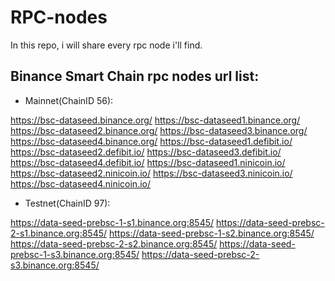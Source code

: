# RPC-nodes
In this repo, i will share every rpc node i'll find.

## Binance Smart Chain rpc nodes url list:
-  Mainnet(ChainID 56):

https://bsc-dataseed.binance.org/
https://bsc-dataseed1.binance.org/
https://bsc-dataseed2.binance.org/
https://bsc-dataseed3.binance.org/
https://bsc-dataseed4.binance.org/
https://bsc-dataseed1.defibit.io/
https://bsc-dataseed2.defibit.io/
https://bsc-dataseed3.defibit.io/
https://bsc-dataseed4.defibit.io/
https://bsc-dataseed1.ninicoin.io/
https://bsc-dataseed2.ninicoin.io/
https://bsc-dataseed3.ninicoin.io/
https://bsc-dataseed4.ninicoin.io/


- Testnet(ChainID 97):

https://data-seed-prebsc-1-s1.binance.org:8545/
https://data-seed-prebsc-2-s1.binance.org:8545/
https://data-seed-prebsc-1-s2.binance.org:8545/
https://data-seed-prebsc-2-s2.binance.org:8545/
https://data-seed-prebsc-1-s3.binance.org:8545/
https://data-seed-prebsc-2-s3.binance.org:8545/
